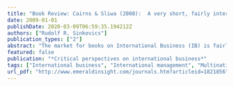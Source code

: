 ```yaml
---
title: "Book Review: Cairns & Sliwa (2008):  A very short, fairly interesting and reasonably cheap book about international busines"
date: 2009-01-01
publishDate: 2020-03-09T06:59:35.194212Z
authors: ["Rudolf R. Sinkovics"]
publication_types: ["2"]
abstract: "The market for books on International Business (IB) is fairly crowded. New books or editions of existing textbooks are appearing in regular intervals, as authors and publishers aim to tap into the lucrative segment. Hence, it is only fair to ask what \"a very short, fairly interesting and reasonably cheap book” could add to existing material.  Initially I was slightly discouraged to start reviewing this book, basically a function of the book title and the positioning chosen by the publisher. As can be inferred from the title, the book contains fewer words than the average IB textbook and thus carries a lower price-tag. This selling proposition does not necessarily translate into an interesting read and - in my view - is thus a rather problematic strategy from a publisher’s perspective.  Having overcome this initial barrier, and allowing myself a more involved and deeper look into the book, I was positively enticed by the approach taken by the authors. While thoroughly rooted in IB theory and thinking it goes beyond the often flattening and standardizing writing routines of mainstream IB textbooks, that predominantly address issues of performance and success in culturally and politically heterogeneous marketplaces. The authors writing is premised upon three fundamental ideas, that open up a plethora of rich and inspirational thinking and serve as a conduit in transcending the established orthodoxy. First, rather than conveying yet another primer of ‘how to’ become a successful manager in IB, their book is written with concerned ‘stakeholders’ and ‘citizens of the world’ in mind, who are all positively or negatively affected by IB practices. Second, the authors don’t adopt the dominant paradigm of IB with emphasis on profitability, revenue generation, and market growth and expansion through internationalization and globalization. Rather, they draw upon history and theory to point at the trajectory which IB has taken and provide contrasting perspectives and critical views on implications of IB for nation states, multinational enterprises (MNEs), power distribution between actors and supranational institutions. Third, the authors move beyond the early view that IB is confined to ‘firm-level’ perspectives and discuss firm externalities such as working conditions of labour-force or toxic waste disposal and ethical dimensions. To this end, the book moves IB thinking beyond simple ‘how to’ questions and calls for reflection about issues of ‘why’ and ‘with what effect’. The book generates enthusiasm about ‘what can be done about it’ and thus manages to grasp a unique position in the market of IB textbooks. The book is organized in three parts. Part one deals with theories of international trade and international business, comprising of classical and neo-classical theories of international trade, 20th century developments in trade theories and IB practice and investment theories of international business. Part two deals with actors in international business, i.e. institutions such as IMF, World Bank, WTO, UN, ILO etc. and international business organizations, specifically MNEs, their origin and development. The third part deals with management issues in the business environment. This entails functional perspectives in delivering goods and services such as global research and development, international marketing as well as financial, accounting and governance issues and people management in the international arena. The distinguishing feature of the book are conclusion chapters. These appear throughout the book, synthesize theoretical reasoning and are deemed to poke, provoke and inspire critical reflection of the reader in his/her view of the implications and impact of IB on society at large. Overall, it is impossible to read this book and not to be stimulated about the connections of IB and the challenges which are associated with its organization and orchestration. The demonstration of how power within and of multinational firms and trans-national institutions are intertwined makes this book stand out. After reading this book I fail to see how any serious undergraduate or graduate course on IB, international strategy or multinational management could live without this book on the recommended reading list. While it is truly ‘very short’ and thus may not suffice to serve as single textbook for such courses, it sports an attractive price tag and certainly features and excellent reference list with rich material for further research. In one sense, the authors have proven the marketing team of Sage Publications wrong, it is not only ‘fairly interesting’, it is a compelling and outstanding book.   "
featured: false
publication: "*Critical perspectives on international business*"
tags: ["International business", "International management", "Multinational enterprises", "Supranational institutions", "Trade and investment theories"]
url_pdf: "http://www.emeraldinsight.com/journals.htm?articleid=1821856"
---
```


